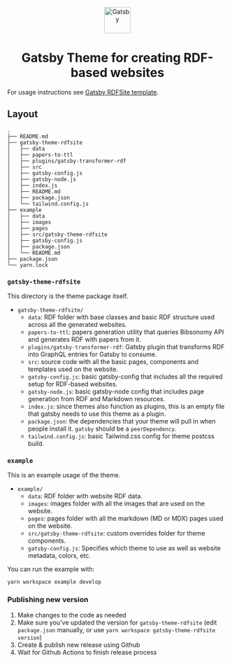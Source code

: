 <p align="center">
  <a href="https://www.gatsbyjs.org">
    <img alt="Gatsby" src="https://www.gatsbyjs.org/monogram.svg" width="60" />
  </a>
</p>
<h1 align="center">
  Gatsby Theme for creating RDF-based websites
</h1>

For usage instructions see [Gatsby RDFSite template](https://github.com/dice-group/gatsby-template-rdfsite).

## Layout

```shell
.
├── README.md
├── gatsby-theme-rdfsite
│   ├── data
│   ├── papers-to-ttl
│   ├── plugins/gatsby-transformer-rdf
│   ├── src
│   ├── gatsby-config.js
│   ├── gatsby-node.js
│   ├── index.js
│   ├── README.md
│   ├── package.json
│   └── tailwind.config.js
├── example
│   ├── data
│   ├── images
│   ├── pages
│   ├── src/gatsby-theme-rdfsite
│   ├── gatsby-config.js
│   ├── package.json
│   └── README.md
├── package.json
└── yarn.lock
```

### `gatsby-theme-rdfsite`

This directory is the theme package itself.

- `gatsby-theme-rdfsite/`
  - `data`: RDF folder with base classes and basic RDF structure used across all the generated websites.
  - `papers-to-ttl`: papers generation utility that queries Bibsonomy API and generates RDF with papers from it.
  - `plugins/gatsby-transformer-rdf`: Gatsby plugin that transforms RDF into GraphQL entries for Gatsby to consume.
  - `src`: source code with all the basic pages, components and templates used on the website.
  - `gatsby-config.js`: basic gatsby-config that includes all the required setup for RDF-based websites.
  - `gatsby-node.js`: basic gatsby-node config that includes page generation from RDF and Markdown resources.
  - `index.js`: since themes also function as plugins, this is an empty file that gatsby needs to use this theme as a plugin.
  - `package.json`: the dependencies that your theme will pull in when people install it. `gatsby` should be a `peerDependency`.
  - `tailwind.config.js`: basic Tailwind.css config for theme postcss build.

### `example`

This is an example usage of the theme.

- `example/`
  - `data`: RDF folder with website RDF data.
  - `images`: images folder with all the images that are used on the website.
  - `pages`: pages folder with all the markdown (MD or MDX) pages used on the website.
  - `src/gatsby-theme-rdfsite`: custom overrides folder for theme components.
  - `gatsby-config.js`: Specifies which theme to use as well as website metadata, colors, etc.

You can run the example with:

```shell
yarn workspace example develop
```

### Publishing new version

1. Make changes to the code as needed
2. Make sure you've updated the version for `gatsby-theme-rdfsite` (edit `package.json` manually, or use `yarn workspace gatsby-theme-rdfsite version`)
3. Create & publish new release using Github
4. Wait for Github Actions to finish release process
